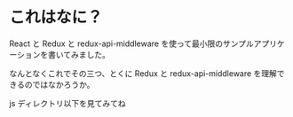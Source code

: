 # これはなに？
React と Redux と redux-api-middleware を使って最小限のサンプルアプリケーションを書いてみました。

なんとなくこれでその三つ、とくに Redux と redux-api-middleware を理解できるのではなかろうか。

js ディレクトリ以下を見てみてね
